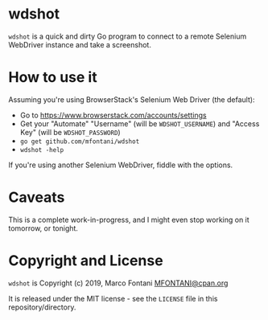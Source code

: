 # wdshot

`wdshot` is a quick and dirty Go program to connect to a remote Selenium WebDriver instance and take a screenshot.

# How to use it

Assuming you're using BrowserStack's Selenium Web Driver (the default):

- Go to https://www.browserstack.com/accounts/settings
- Get your "Automate" "Username" (will be `WDSHOT_USERNAME`) and "Access Key" (will be `WDSHOT_PASSWORD`)
- `go get github.com/mfontani/wdshot`
- `wdshot -help`

If you're using another Selenium WebDriver, fiddle with the options.

# Caveats

This is a complete work-in-progress, and I might even stop working on it tomorrow, or tonight.

# Copyright and License

`wdshot` is Copyright (c) 2019, Marco Fontani MFONTANI@cpan.org

It is released under the MIT license - see the `LICENSE` file in this repository/directory.
